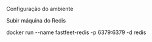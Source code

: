 Configuração do ambiente


Subir máquina do Redis

docker run --name fastfeet-redis -p 6379:6379 -d redis
